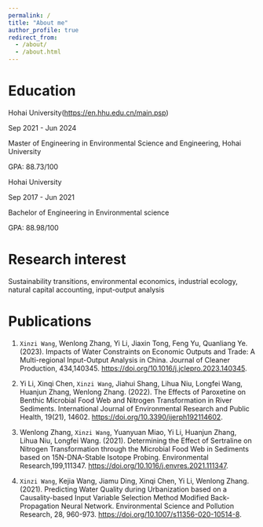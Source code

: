 ```yaml
---
permalink: /
title: "About me"
author_profile: true
redirect_from: 
  - /about/
  - /about.html
---
```


Education 
======
Hohai University(https://en.hhu.edu.cn/main.psp)

Sep 2021 - Jun 2024

Master of Engineering in Environmental Science and Engineering, Hohai University

GPA: 88.73/100

Hohai University

Sep 2017 - Jun 2021

Bachelor of Engineering in Environmental science

GPA: 88.98/100


Research interest 
======
Sustainability transitions, environmental economics, industrial ecology, natural capital accounting, input-output analysis


Publications 
======
1. `Xinzi Wang`, Wenlong Zhang, Yi Li, Jiaxin Tong, Feng Yu, Quanliang Ye. (2023). Impacts of Water Constraints on Economic Outputs and Trade: A Multi-regional Input-Output Analysis in China. Journal of Cleaner Production, 434,140345. https://doi.org/10.1016/j.jclepro.2023.140345.

2. Yi Li, Xinqi Chen, `Xinzi Wang`, Jiahui Shang, Lihua Niu, Longfei Wang, Huanjun Zhang, Wenlong Zhang. (2022). The Effects of Paroxetine on Benthic Microbial Food Web and Nitrogen Transformation in River Sediments. International Journal of Environmental Research and Public Health, 19(21), 14602. https://doi.org/10.3390/ijerph192114602.

3. Wenlong Zhang, `Xinzi Wang`, Yuanyuan Miao, Yi Li, Huanjun Zhang, Lihua Niu, Longfei Wang. (2021). Determining the Effect of Sertraline on Nitrogen Transformation through the Microbial Food Web in Sediments based on 15N-DNA-Stable Isotope Probing. Environmental Research,199,111347. https://doi.org/10.1016/j.envres.2021.111347.

4. `Xinzi Wang`, Kejia Wang, Jiamu Ding, Xinqi Chen, Yi Li, Wenlong Zhang. (2021). Predicting Water Quality during Urbanization based on a Causality-based Input Variable Selection Method Modified Back-Propagation Neural Network. Environmental Science and Pollution Research, 28, 960-973. https://doi.org/10.1007/s11356-020-10514-8.



